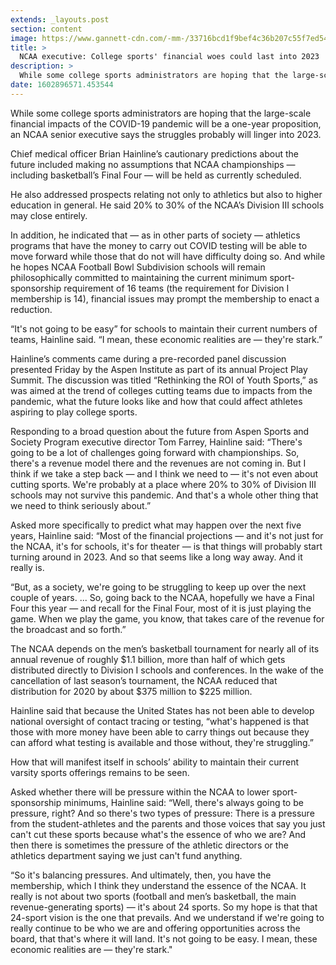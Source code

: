 ```yaml
--- 
extends: _layouts.post 
section: content 
image: https://www.gannett-cdn.com/-mm-/33716bcd1f9bef4c36b207c55f7ed54da109bfec/c=0-264-5069-3115/local/-/media/2020/05/22/USATODAY/usatsports/ncaa-logo-wbk.jpg?width=3200&height=1800&fit=crop&format=pjpg&auto=webp 
title: > 
  NCAA executive: College sports' financial woes could last into 2023 
description: > 
  While some college sports administrators are hoping that the large-scale financial impacts of the COVID-19 pandemic will be a one-year proposition, an NCAA senior executive says the struggles probably will linger into 2023.He said 20% to 30% of the NCAA’s Division III schools may close entirely.Responding to a broad question about the future from Aspen Sports and Society Program executive director Tom Farrey, Hainline said: “There's going to be a lot of challenges going forward with championships.Asked whether there will be pressure within the NCAA to lower sport-sponsorship minimums, Hainline said: “Well, there's always going to be pressure, right?And ultimately, then, you have the membership, which I think they understand the essence of the NCAA. 
date: 1602896571.453544 
--- 
```

While some college sports administrators are hoping that the large-scale financial impacts of the COVID-19 pandemic will be a one-year proposition, an NCAA senior executive says the struggles probably will linger into 2023.

Chief medical officer Brian Hainline’s cautionary predictions about the future included making no assumptions that NCAA championships — including basketball’s Final Four — will be held as currently scheduled.

He also addressed prospects relating not only to athletics but also to higher education in general. He said 20% to 30% of the NCAA’s Division III schools may close entirely.

In addition, he indicated that — as in other parts of society — athletics programs that have the money to carry out COVID testing will be able to move forward while those that do not will have difficulty doing so. And while he hopes NCAA Football Bowl Subdivision schools will remain philosophically committed to maintaining the current minimum sport-sponsorship requirement of 16 teams (the requirement for Division I membership is 14), financial issues may prompt the membership to enact a reduction.

“It's not going to be easy” for schools to maintain their current numbers of teams, Hainline said. “I mean, these economic realities are — they're stark.”

Hainline’s comments came during a pre-recorded panel discussion presented Friday by the Aspen Institute as part of its annual Project Play Summit. The discussion was titled “Rethinking the ROI of Youth Sports,” as was aimed at the trend of colleges cutting teams due to impacts from the pandemic, what the future looks like and how that could affect athletes aspiring to play college sports.

Responding to a broad question about the future from Aspen Sports and Society Program executive director Tom Farrey, Hainline said: “There's going to be a lot of challenges going forward with championships. So, there's a revenue model there and the revenues are not coming in. But I think if we take a step back — and I think we need to — it's not even about cutting sports. We're probably at a place where 20% to 30% of Division III schools may not survive this pandemic. And that's a whole other thing that we need to think seriously about.”

Asked more specifically to predict what may happen over the next five years, Hainline said: “Most of the financial projections — and it's not just for the NCAA, it's for schools, it's for theater — is that things will probably start turning around in 2023. And so that seems like a long way away. And it really is.

“But, as a society, we're going to be struggling to keep up over the next couple of years. ... So, going back to the NCAA, hopefully we have a Final Four this year — and recall for the Final Four, most of it is just playing the game. When we play the game, you know, that takes care of the revenue for the broadcast and so forth.”

The NCAA depends on the men’s basketball tournament for nearly all of its annual revenue of roughly $1.1 billion, more than half of which gets distributed directly to Division I schools and conferences. In the wake of the cancellation of last season’s tournament, the NCAA reduced that distribution for 2020 by about $375 million to $225 million.

Hainline said that because the United States has not been able to develop national oversight of contact tracing or testing, “what's happened is that those with more money have been able to carry things out because they can afford what testing is available and those without, they're struggling.”

How that will manifest itself in schools’ ability to maintain their current varsity sports offerings remains to be seen.

Asked whether there will be pressure within the NCAA to lower sport-sponsorship minimums, Hainline said: “Well, there's always going to be pressure, right? And so there's two types of pressure: There is a pressure from the student-athletes and the parents and those voices that say you just can't cut these sports because what's the essence of who we are? And then there is sometimes the pressure of the athletic directors or the athletics department saying we just can't fund anything.

“So it's balancing pressures. And ultimately, then, you have the membership, which I think they understand the essence of the NCAA. It really is not about two sports (football and men’s basketball, the main revenue-generating sports) — it's about 24 sports. So my hope is that that 24-sport vision is the one that prevails. And we understand if we're going to really continue to be who we are and offering opportunities across the board, that that's where it will land. It's not going to be easy. I mean, these economic realities are — they're stark."